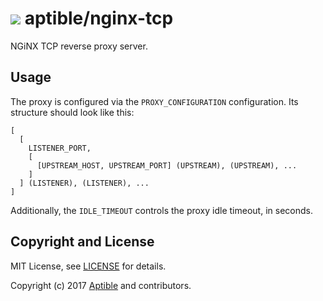 # ![](https://gravatar.com/avatar/11d3bc4c3163e3d238d558d5c9d98efe?s=64) aptible/nginx-tcp

NGiNX TCP reverse proxy server.

## Usage

The proxy is configured via the `PROXY_CONFIGURATION` configuration. Its
structure should look like this:

```
[
  [
    LISTENER_PORT,
    [
      [UPSTREAM_HOST, UPSTREAM_PORT] (UPSTREAM), (UPSTREAM), ...
    ]
  ] (LISTENER), (LISTENER), ...
]
```

Additionally, the `IDLE_TIMEOUT` controls the proxy idle timeout, in seconds.

## Copyright and License

MIT License, see [LICENSE](LICENSE.md) for details.

Copyright (c) 2017 [Aptible](https://www.aptible.com) and contributors.
